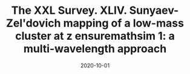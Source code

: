 ---
title: "The XXL Survey. XLIV. Sunyaev-Zel&apos;dovich mapping of a low-mass cluster at z ensuremathsim 1: a multi-wavelength approach"
collection: publications
permalink: /publication/2020-10-01-The-XXL-Survey-XLIV-Sunyaev-Zeldovich-mapping-of-a-low-mass-cluster-at-z-ensuremathsim-1-a-multi-wavelength-approach
date: 2020-10-01
venue: 'aap'
citation: ' M. {Ricci},  R. {Adam},  D. {Eckert},  P. {Ade},  P. {Andr{\&apos;e}},  A. {Andrianasolo},  B. {Altieri},  H. {Aussel},  A. {Beelen},  C. {Benoist},  A. {Beno{\^\i}t},  S. {Berta},  A. {Bideaud},  M. {Birkinshaw},  O. {Bourrion},  D. {Boutigny},  M. {Bremer},  M. {Calvo},  A. {Cappi},  L. {Chiappetti},  A. {Catalano},  M. {De Petris},  F. {D{\&apos;e}sert},  S. {Doyle},  E. {Driessen},  L. {Faccioli},  C. {Ferrari},  S. {Fotopoulou},  F. {Gastaldello},  P. {Giles},  A. {Gomez},  J. {Goupy},  O. {Hahn},  C. {Horellou},  F. {K{\&apos;e}ruzor{\&apos;e}},  E. {Koulouridis},  C. {Kramer},  B. {Ladjelate},  G. {Lagache},  S. {Leclercq},  J. {Lestrade},  J. {Mac{\&apos;\i}as-P{\&apos;e}rez},  B. {Maughan},  S. {Maurogordato},  P. {Mauskopf},  A. {Monfardini},  F. {Pacaud},  L. {Perotto},  M. {Pierre},  G. {Pisano},  E. {Pompei},  N. {Ponthieu},  V. {Rev{\&apos;e}ret},  A. {Ritacco},  C. {Romero},  H. {Roussel},  F. {Ruppin},  M. {S{\&apos;a}nchez Portal},  K. {Schuster},  M. {Sereno},  S. {Shu},  A. {Sievers},  C. {Tucker},  K. {Umetsu}, &quot;The XXL Survey. XLIV. Sunyaev-Zel&amp;apos;dovich mapping of a low-mass cluster at z ensuremathsim 1: a multi-wavelength approach.&quot; aap, 2020.'
---